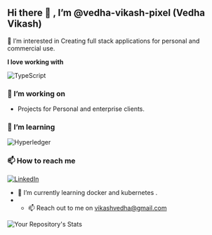 

## Hi there 👋 , I’m @vedha-vikash-pixel (Vedha Vikash)
👀 I’m interested in Creating full stack applications for personal and commercial use.

**I love working with**

<div display="flex">
  <img src="https://img.shields.io/badge/typescript-%23007ACC.svg?style=for-the-badge&logo=typescript&logoColor=white" alt="TypeScript"/>  
</div>

### 🔭 I’m working on 

- Projects for Personal and enterprise clients.

### 🌱 I’m learning

<div display="flex">
  <img src="https://img.shields.io/badge/hyperledger-2F3134?style=for-the-badge&logo=hyperledger&logoColor=white" alt="Hyperledger"/>  
</div>

### 📫 How to reach me

<div display="flex">
  <a href="https://www.linkedin.com/in/vedha-vikash/">
    <img src="https://img.shields.io/badge/linkedin-%230077B5.svg?style=for-the-badge&logo=linkedin&logoColor=white" alt="LinkedIn"/>
  </a>  
  
</div>

- 🌱 I’m currently learning docker and kubernetes . 
- - 📫 Reach out to me on vikashvedha@gmail.com

![Your Repository's Stats](https://github-readme-stats.vercel.app/api/top-langs/?username=vedha-vikash-pixel&theme=blue-green)
